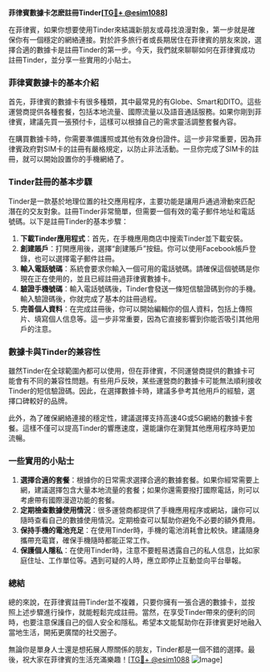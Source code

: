 **菲律賓數據卡怎麽註冊Tinder[[TG💪+ @esim1088](https://t.me/s/esim1088)]**

在菲律賓，如果你想要使用Tinder來結識新朋友或尋找浪漫對象，第一步就是確保你有一個穩定的網絡連接。對於許多旅行者或長期居住在菲律賓的朋友來說，選擇合適的數據卡是註冊Tinder的第一步。今天，我們就來聊聊如何在菲律賓成功註冊Tinder，並分享一些實用的小貼士。

### **菲律賓數據卡的基本介紹**

首先，菲律賓的數據卡有很多種類，其中最常見的有Globe、Smart和DITO。這些運營商提供各種套餐，包括本地流量、國際流量以及語音通話服務。如果你剛到菲律賓，建議先買一張預付卡，這樣可以根據自己的需求靈活調整套餐內容。

在購買數據卡時，你需要準備護照或其他有效身份證件。這一步非常重要，因為菲律賓政府對SIM卡的註冊有嚴格規定，以防止非法活動。一旦你完成了SIM卡的註冊，就可以開始設置你的手機網絡了。

### **Tinder註冊的基本步驟**

Tinder是一款基於地理位置的社交應用程序，主要功能是讓用戶通過滑動來匹配潛在的交友對象。註冊Tinder非常簡單，但需要一個有效的電子郵件地址和電話號碼。以下是註冊Tinder的基本步驟：

1. **下載Tinder應用程式**：首先，在手機應用商店中搜索Tinder並下載安裝。
2. **創建賬戶**：打開應用後，選擇“創建賬戶”按鈕。你可以使用Facebook帳戶登錄，也可以選擇電子郵件註冊。
3. **輸入電話號碼**：系統會要求你輸入一個可用的電話號碼。請確保這個號碼是你現在正在使用的，並且已經註冊過菲律賓數據卡。
4. **驗證手機號碼**：輸入電話號碼後，Tinder會發送一條短信驗證碼到你的手機。輸入驗證碼後，你就完成了基本的註冊過程。
5. **完善個人資料**：在完成註冊後，你可以開始編輯你的個人資料，包括上傳照片、填寫個人信息等。這一步非常重要，因為它直接影響到你能否吸引其他用戶的注意。

### **數據卡與Tinder的兼容性**

雖然Tinder在全球範圍內都可以使用，但在菲律賓，不同運營商提供的數據卡可能會有不同的兼容性問題。有些用戶反映，某些運營商的數據卡可能無法順利接收Tinder的短信驗證碼。因此，在選擇數據卡時，建議多參考其他用戶的經驗，選擇口碑較好的品牌。

此外，為了確保網絡連接的穩定性，建議選擇支持高速4G或5G網絡的數據卡套餐。這樣不僅可以提高Tinder的響應速度，還能讓你在瀏覽其他應用程序時更加流暢。

### **一些實用的小貼士**

1. **選擇合適的套餐**：根據你的日常需求選擇合適的數據套餐。如果你經常需要上網，建議選擇包含大量本地流量的套餐；如果你還需要撥打國際電話，則可以考慮帶有國際漫遊功能的套餐。
2. **定期檢查數據使用情況**：很多運營商都提供了手機應用程序或網站，讓你可以隨時查看自己的數據使用情況。定期檢查可以幫助你避免不必要的額外費用。
3. **保持手機的電池充足**：在使用Tinder時，手機的電池消耗會比較快。建議隨身攜帶充電寶，確保手機隨時都能正常工作。
4. **保護個人隱私**：在使用Tinder時，注意不要輕易透露自己的私人信息，比如家庭住址、工作單位等。遇到可疑的人時，應立即停止互動並向平台舉報。

### **總結**

總的來說，在菲律賓註冊Tinder並不複雜，只要你擁有一張合適的數據卡，並按照上述步驟進行操作，就能輕鬆完成註冊。當然，在享受Tinder帶來的便利的同時，也要注意保護自己的個人安全和隱私。希望本文能幫助你在菲律賓更好地融入當地生活，開拓更廣闊的社交圈子。

無論你是單身人士還是想拓展人際關係的朋友，Tinder都是一個不錯的選擇。最後，祝大家在菲律賓的生活充滿樂趣！[[TG💪+ @esim1088](https://t.me/s/esim1088) ![Image](https://i.postimg.cc/4NQfJmqS/Snipaste-2025-05-13-00-14-12.png)]